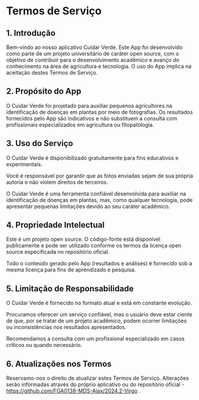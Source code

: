 # Termos de Serviço

## 1. Introdução

Bem-vindo ao nosso aplicativo Cuidar Verde. Este App foi desenvolvido como parte de um projeto universitário de caráter open source, com o objetivo de contribuir para o desenvolvimento acadêmico e avanço do conhecimento na área de agricultura e tecnologia. O uso do App implica na aceitação destes Termos de Serviço.

## 2. Propósito do App

O Cuidar Verde foi projetado para auxiliar pequenos agricultores na identificação de doenças em plantas por meio de fotografias. Os resultados fornecidos pelo App são indicativos e não substituem a consulta com profissionais especializados em agricultura ou fitopatologia.

## 3. Uso do Serviço

O Cuidar Verde é disponibilizado gratuitamente para fins educativos e experimentais.

Você é responsável por garantir que as fotos enviadas sejam de sua própria autoria e não violem direitos de terceiros.

O Cuidar Verde é uma ferramenta confiável desenvolvida para auxiliar na identificação de doenças em plantas, mas, como qualquer tecnologia, pode apresentar pequenas limitações devido ao seu caráter acadêmico.

## 4. Propriedade Intelectual

Este é um projeto open source. O código-fonte está disponível publicamente e pode ser utilizado conforme os termos da licença open source especificada no repositório oficial.

Todo o conteúdo gerado pelo App (resultados e análises) é fornecido sob a mesma licença para fins de aprendizado e pesquisa.

## 5. Limitação de Responsabilidade

O Cuidar Verde é fornecido no formato atual e está em constante evolução.

Procuramos oferecer um serviço confiável, mas o usuário deve estar ciente de que, por se tratar de um projeto acadêmico, podem ocorrer limitações ou inconsistências nos resultados apresentados.

Recomendamos a consulta com um profissional especializado em casos críticos ou quando necessário.

## 6. Atualizações nos Termos

Reservamo-nos o direito de atualizar estes Termos de Serviço. Alterações serão informadas através do próprio aplicativo ou do repositório oficial - https://github.com/FGA0138-MDS-Ajax/2024.2-Virgo .
